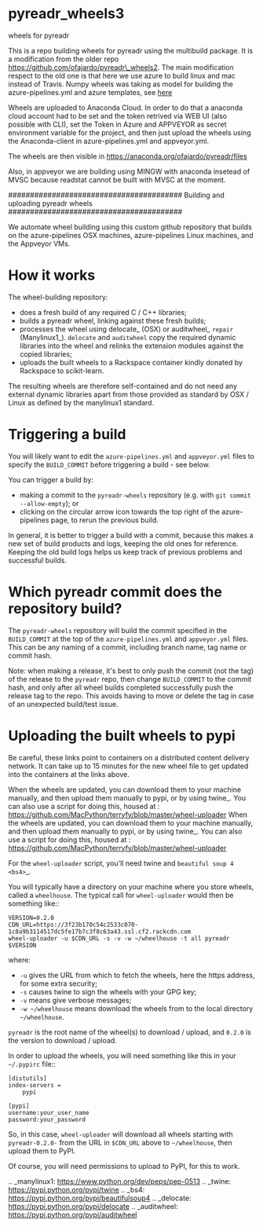 # pyreadr_wheels3
wheels for pyreadr

This is a repo building wheels for pyreadr using the multibuild package. 
It is a modification from the older repo https://github.com/ofajardo/pyreadr\_wheels2.
The main modification respect to the old one is that here we use azure to build linux and
mac instead of Travis. Numpy wheels was taking as model for building the azure-pipelines.yml
and azure templates, see [here](https://github.com/MacPython/numpy-wheels)

Wheels are uploaded to Anaconda Cloud. In order to do that a anaconda cloud account had 
to be set and the token retrived via WEB UI 
(also possible with CLI), set the Token in Azure and APPVEYOR as secret environment variable
for the project, and then just upload the wheels using the Anaconda-client in azure-pipelines.yml and
appveyor.yml. 

The wheels are then visible in https://anaconda.org/ofajardo/pyreadr/files

Also, in appveyor we are building using MINGW with anaconda insetead of MVSC because readstat cannot be built
with MVSC at the moment.


########################################
Building and uploading pyreadr wheels
########################################

We automate wheel building using this custom github repository that builds on
the azure-pipelines OSX machines, azure-pipelines Linux machines, and the Appveyor VMs.


How it works
============

The wheel-building repository:

* does a fresh build of any required C / C++ libraries;
* builds a pyreadr wheel, linking against these fresh builds;
* processes the wheel using delocate_ (OSX) or auditwheel_ ``repair``
  (Manylinux1_).  ``delocate`` and ``auditwheel`` copy the required dynamic
  libraries into the wheel and relinks the extension modules against the
  copied libraries;
* uploads the built wheels to a Rackspace container kindly donated by Rackspace
  to scikit-learn.

The resulting wheels are therefore self-contained and do not need any external
dynamic libraries apart from those provided as standard by OSX / Linux as
defined by the manylinux1 standard.


Triggering a build
==================

You will likely want to edit the ``azure-pipelines.yml`` and ``appveyor.yml`` files to
specify the ``BUILD_COMMIT`` before triggering a build - see below.

You can trigger a build by:

* making a commit to the `pyreadr-wheels` repository (e.g. with `git
  commit --allow-empty`); or
* clicking on the circular arrow icon towards the top right of the azure-pipelines
  page, to rerun the previous build.

In general, it is better to trigger a build with a commit, because this makes
a new set of build products and logs, keeping the old ones for reference.
Keeping the old build logs helps us keep track of previous problems and
successful builds.

Which pyreadr commit does the repository build?
==================================================

The ``pyreadr-wheels`` repository will build the commit specified in the
``BUILD_COMMIT`` at the top of the ``azure-pipelines.yml`` and ``appveyor.yml`` files.
This can be any naming of a commit, including branch name, tag name or commit
hash.

Note: when making a release, it's best to only push the commit (not the tag) of
the release to the ``pyreadr`` repo, then change ``BUILD_COMMIT`` to the
commit hash, and only after all wheel builds completed successfully push the
release tag to the repo.  This avoids having to move or delete the tag in case
of an unexpected build/test issue.

Uploading the built wheels to pypi
==================================

Be careful, these links point to containers on a distributed content delivery
network.  It can take up to 15 minutes for the new wheel file to get updated
into the containers at the links above.

When the wheels are updated, you can download them to your machine manually,
and then upload them manually to pypi, or by using twine_.  You can also use a
script for doing this, housed at :
https://github.com/MacPython/terryfy/blob/master/wheel-uploader
When the wheels are updated, you can download them to your machine manually,
and then upload them manually to pypi, or by using twine_.  You can also use a
script for doing this, housed at :
https://github.com/MacPython/terryfy/blob/master/wheel-uploader

For the ``wheel-uploader`` script, you'll need twine and `beautiful soup 4
<bs4>`_.

You will typically have a directory on your machine where you store wheels,
called a `wheelhouse`.   The typical call for `wheel-uploader` would then
be something like::

    VERSION=0.2.0
    CDN_URL=https://3f23b170c54c2533c070-1c8a9b3114517dc5fe17b7c3f8c63a43.ssl.cf2.rackcdn.com
    wheel-uploader -u $CDN_URL -s -v -w ~/wheelhouse -t all pyreadr $VERSION

where:

* ``-u`` gives the URL from which to fetch the wheels, here the https address,
  for some extra security;
* ``-s`` causes twine to sign the wheels with your GPG key;
* ``-v`` means give verbose messages;
* ``-w ~/wheelhouse`` means download the wheels from to the local directory
  ``~/wheelhouse``.

``pyreadr`` is the root name of the wheel(s) to download / upload, and
``0.2.0`` is the version to download / upload.

In order to upload the wheels, you will need something like this
in your ``~/.pypirc`` file::

    [distutils]
    index-servers =
        pypi

    [pypi]
    username:your_user_name
    password:your_password

So, in this case, `wheel-uploader` will download all wheels starting with
`pyreadr-0.2.0-` from the URL in ``$CDN_URL`` above to ``~/wheelhouse``, then
upload them to PyPI.

Of course, you will need permissions to upload to PyPI, for this to work.

.. _manylinux1: https://www.python.org/dev/peps/pep-0513
.. _twine: https://pypi.python.org/pypi/twine
.. _bs4: https://pypi.python.org/pypi/beautifulsoup4
.. _delocate: https://pypi.python.org/pypi/delocate
.. _auditwheel: https://pypi.python.org/pypi/auditwheel

